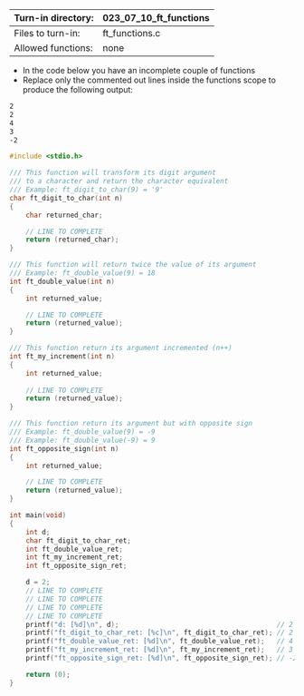 Turn-in directory: | 023_07_10_ft_functions |
-------------|-------------|
Files to turn-in: | ft_functions.c |
Allowed functions: | none
* In the code below you have an incomplete couple of functions
* Replace only the commented out lines inside the functions scope to produce the following output:
``` Bash
2
2
4
3
-2
```

``` C
#include <stdio.h>

/// This function will transform its digit argument
/// to a character and return the character equivalent
/// Example: ft_digit_to_char(9) = '9'
char ft_digit_to_char(int n)
{
    char returned_char;

    // LINE TO COMPLETE
    return (returned_char);
}

/// This function will return twice the value of its argument
/// Example: ft_double_value(9) = 18
int ft_double_value(int n)
{
    int returned_value;

    // LINE TO COMPLETE
    return (returned_value);
}

/// This function return its argument incremented (n++)
int ft_my_increment(int n)
{
    int returned_value;
	
    // LINE TO COMPLETE
    return (returned_value);
}

/// This function return its argument but with opposite sign
/// Example: ft_double_value(9) = -9
/// Example: ft_double_value(-9) = 9
int ft_opposite_sign(int n)
{
    int returned_value;

    // LINE TO COMPLETE
    return (returned_value);
}

int main(void)
{
    int d;
    char ft_digit_to_char_ret;
    int ft_double_value_ret;
    int ft_my_increment_ret;
    int ft_opposite_sign_ret;

    d = 2;
    // LINE TO COMPLETE
    // LINE TO COMPLETE
    // LINE TO COMPLETE
    // LINE TO COMPLETE
    printf("d: [%d]\n", d);                                       // 2
    printf("ft_digit_to_char_ret: [%c]\n", ft_digit_to_char_ret); // 2
    printf("ft_double_value_ret: [%d]\n", ft_double_value_ret);   // 4
    printf("ft_my_increment_ret: [%d]\n", ft_my_increment_ret);   // 3
    printf("ft_opposite_sign_ret: [%d]\n", ft_opposite_sign_ret); // -2

    return (0);
}
```
